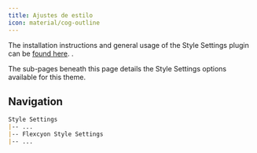 ```yaml
---
title: Ajustes de estilo
icon: material/cog-outline
---
```


The installation instructions and general usage of the Style Settings plugin can
be [found here](https://github.com/mgmeyers/obsidian-style-settings).
.

The sub-pages beneath this page details the Style Settings options available for
this theme.

## Navigation

```md
Style Settings
|-- ...
|-- Flexcyon Style Settings
|-- ...
```
